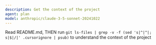 ```yaml
---
description: Get the context of the project
agent: plan
model: anthropic/claude-3-5-sonnet-20241022
---
```

Read README.md, THEN run `git ls-files | grep -v -f (sed 's|^|^|; s|$|/|' .cursorignore | psub)` to understand the context of the project